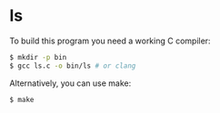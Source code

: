 # ls

To build this program you need a working C compiler:

```bash
$ mkdir -p bin
$ gcc ls.c -o bin/ls # or clang
```

Alternatively, you can use make:

```bash
$ make
```
